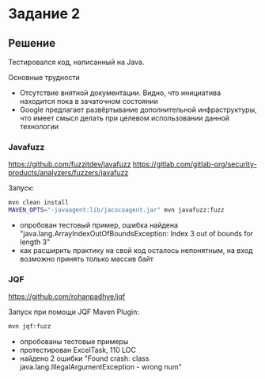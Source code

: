 # Задание 2

## Решение

Тестировался код, написанный на Java.

Основные трудности

- Отсутствие внятной документации. Видно, что инициатива находится пока в зачаточном состоянии
- Google предлагает развёртывание дополнительной инфраструктуры, что имеет смысл делать при целевом использовании данной
  технологии

### Javafuzz

https://github.com/fuzzitdev/javafuzz
https://gitlab.com/gitlab-org/security-products/analyzers/fuzzers/javafuzz

Запуск:

```bash
mvn clean install
MAVEN_OPTS="-javaagent:lib/jacocoagent.jar" mvn javafuzz:fuzz
```

- опробован тестовый пример, ошибка найдена "java.lang.ArrayIndexOutOfBoundsException: Index 3 out of bounds for length
  3"
- как расширить практику на свой код осталось непонятным, на вход возможно принять только массив байт

### JQF

https://github.com/rohanpadhye/jqf

Запуск при помощи JQF Maven Plugin:

```bash
mvn jqf:fuzz
```

- опробованы тестовые примеры
- протестирован ExcelTask, 110 LOC
- найдено 2 ошибки "Found crash: class java.lang.IllegalArgumentException - wrong num"

